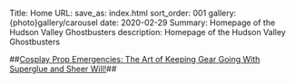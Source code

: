 Title: Home
URL:
save_as: index.html
sort_order: 001
gallery: {photo}gallery/carousel
date: 2020-02-29
Summary: Homepage of the Hudson Valley Ghostbusters
description: Homepage of the Hudson Valley Ghostbusters

##[Cosplay Prop Emergencies: The Art of Keeping Gear Going With Superglue and Sheer Will!]({filename}../posts/2023_sept_01.md)##
